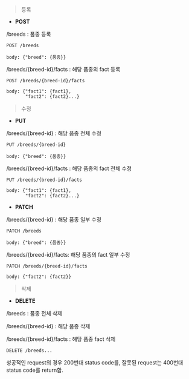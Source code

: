 
> 등록

- **POST**

/breeds : 품종 등록

```
POST /breeds

body: {"breed": {품종}}
```

/breeds/{breed-id}/facts : 해당 품종의 fact 등록

```
POST /breeds/{breed-id}/facts

body: {"fact1": {fact1},
       "fact2": {fact2}...}
```


> 수정

- **PUT**

/breeds/{breed-id} : 해당 품종 전체 수정
```
PUT /breeds/{breed-id}

body: {"breed": {품종}}
```

/breeds/{breed-id}/facts : 해당 품종의 fact 전체 수정
```
PUT /breeds/{breed-id}/facts

body: {"fact1": {fact1},
       "fact2": {fact2}...}
```

- **PATCH**

/breeds/{breed-id} : 해당 품종 일부 수정
```
PATCH /breeds

body: {"breed": {품종}}
```
/breeds/{breed-id}/facts: 해당 품종의 fact 일부 수정
```
PATCH /breeds/{breed-id}/facts

body: {"fact2": {fact2}}
```

>삭제

- **DELETE**

/breeds : 품종 전체 삭제

/breeds/{breed-id} : 해당 품종 삭제

/breeds/{breed-id}/facts : 해당 품종 fact 삭제

```
DELETE /breeds...
```



성공적인 request의 경우 200번대 status code를, 잘못된 request는 400번대 status code를 return함.

